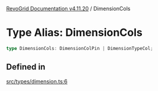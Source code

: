 [RevoGrid Documentation v4.11.20](README.md) / DimensionCols

# Type Alias: DimensionCols

```ts
type DimensionCols: DimensionColPin | DimensionTypeCol;
```

## Defined in

[src/types/dimension.ts:6](https://github.com/revolist/revogrid/blob/4b7a998aefffde7f50261e3e7336253a89c4c269/src/types/dimension.ts#L6)
